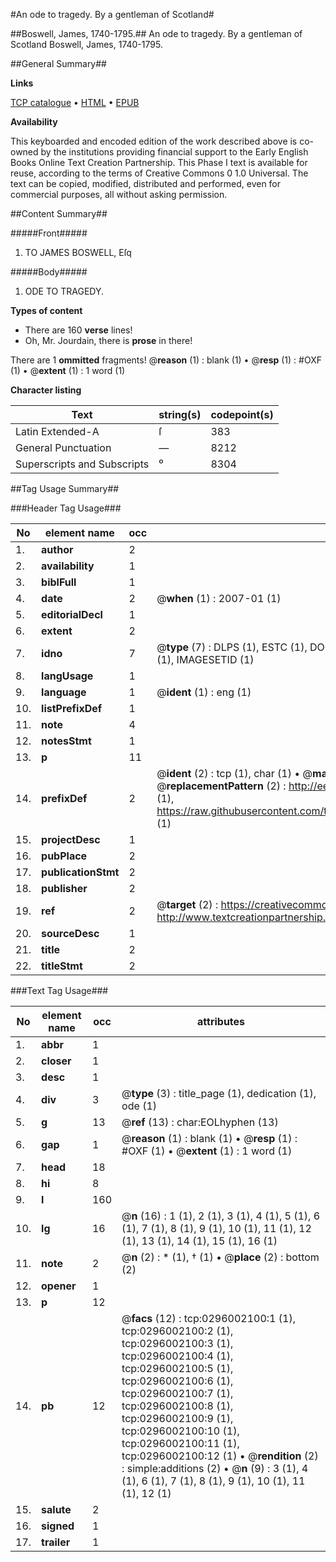 #An ode to tragedy. By a gentleman of Scotland#

##Boswell, James, 1740-1795.##
An ode to tragedy. By a gentleman of Scotland
Boswell, James, 1740-1795.

##General Summary##

**Links**

[TCP catalogue](http://www.ota.ox.ac.uk/tcp/)  • 
[HTML](http://tei.it.ox.ac.uk/tcp/Texts-HTML/free/004/004844733.html)  • 
[EPUB](http://tei.it.ox.ac.uk/tcp/Texts-EPUB/free/004/004844733.epub)

**Availability**

This keyboarded and encoded edition of the
	       work described above is co-owned by the institutions
	       providing financial support to the Early English Books
	       Online Text Creation Partnership. This Phase I text is
	       available for reuse, according to the terms of Creative
	       Commons 0 1.0 Universal. The text can be copied,
	       modified, distributed and performed, even for
	       commercial purposes, all without asking permission.


##Content Summary##

#####Front#####

1. TO
JAMES BOSWELL, Eſq

#####Body#####

1. ODE TO TRAGEDY.

**Types of content**

  * There are 160 **verse** lines!
  * Oh, Mr. Jourdain, there is **prose** in there!

There are 1 **ommitted** fragments! 
 @__reason__ (1) : blank (1)  •  @__resp__ (1) : #OXF (1)  •  @__extent__ (1) : 1 word (1)

**Character listing**


|Text|string(s)|codepoint(s)|
|---|---|---|
|Latin Extended-A|ſ|383|
|General Punctuation|—|8212|
|Superscripts             and Subscripts|⁰|8304|

##Tag Usage Summary##

###Header Tag Usage###

|No|element name|occ|attributes|
|---|---|---|---|
|1.|__author__|2||
|2.|__availability__|1||
|3.|__biblFull__|1||
|4.|__date__|2| @__when__ (1) : 2007-01 (1)|
|5.|__editorialDecl__|1||
|6.|__extent__|2||
|7.|__idno__|7| @__type__ (7) : DLPS (1), ESTC (1), DOCNO (1), TCP (1), GALEDOCNO (1), CONTENTSET (1), IMAGESETID (1)|
|8.|__langUsage__|1||
|9.|__language__|1| @__ident__ (1) : eng (1)|
|10.|__listPrefixDef__|1||
|11.|__note__|4||
|12.|__notesStmt__|1||
|13.|__p__|11||
|14.|__prefixDef__|2| @__ident__ (2) : tcp (1), char (1)  •  @__matchPattern__ (2) : ([0-9\-]+):([0-9IVX]+) (1), (.+) (1)  •  @__replacementPattern__ (2) : http://eebo.chadwyck.com/downloadtiff?vid=$1&page=$2 (1), https://raw.githubusercontent.com/textcreationpartnership/Texts/master/tcpchars.xml#$1 (1)|
|15.|__projectDesc__|1||
|16.|__pubPlace__|2||
|17.|__publicationStmt__|2||
|18.|__publisher__|2||
|19.|__ref__|2| @__target__ (2) : https://creativecommons.org/publicdomain/zero/1.0/ (1), http://www.textcreationpartnership.org/docs/. (1)|
|20.|__sourceDesc__|1||
|21.|__title__|2||
|22.|__titleStmt__|2||


###Text Tag Usage###

|No|element name|occ|attributes|
|---|---|---|---|
|1.|__abbr__|1||
|2.|__closer__|1||
|3.|__desc__|1||
|4.|__div__|3| @__type__ (3) : title_page (1), dedication (1), ode (1)|
|5.|__g__|13| @__ref__ (13) : char:EOLhyphen (13)|
|6.|__gap__|1| @__reason__ (1) : blank (1)  •  @__resp__ (1) : #OXF (1)  •  @__extent__ (1) : 1 word (1)|
|7.|__head__|18||
|8.|__hi__|8||
|9.|__l__|160||
|10.|__lg__|16| @__n__ (16) : 1 (1), 2 (1), 3 (1), 4 (1), 5 (1), 6 (1), 7 (1), 8 (1), 9 (1), 10 (1), 11 (1), 12 (1), 13 (1), 14 (1), 15 (1), 16 (1)|
|11.|__note__|2| @__n__ (2) : * (1), † (1)  •  @__place__ (2) : bottom (2)|
|12.|__opener__|1||
|13.|__p__|12||
|14.|__pb__|12| @__facs__ (12) : tcp:0296002100:1 (1), tcp:0296002100:2 (1), tcp:0296002100:3 (1), tcp:0296002100:4 (1), tcp:0296002100:5 (1), tcp:0296002100:6 (1), tcp:0296002100:7 (1), tcp:0296002100:8 (1), tcp:0296002100:9 (1), tcp:0296002100:10 (1), tcp:0296002100:11 (1), tcp:0296002100:12 (1)  •  @__rendition__ (2) : simple:additions (2)  •  @__n__ (9) : 3 (1), 4 (1), 6 (1), 7 (1), 8 (1), 9 (1), 10 (1), 11 (1), 12 (1)|
|15.|__salute__|2||
|16.|__signed__|1||
|17.|__trailer__|1||
